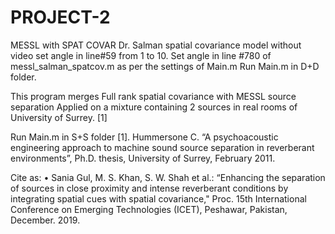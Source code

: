 # PROJECT-2
MESSL with SPAT COVAR
Dr. Salman spatial covariance model without video
set angle in line#59 from 1 to 10.
Set angle in line #780 of messl_salman_spatcov.m as per the settings of Main.m 
Run Main.m in D+D folder.





This program merges Full rank spatial covariance with MESSL source separation
Applied on a mixture containing 2 sources in real rooms of University of Surrey. [1]

Run Main.m in S+S folder
[1]. Hummersone C. “A psychoacoustic engineering approach to machine sound source separation in reverberant environments”, Ph.D. thesis, University of Surrey, February 2011.

Cite as: •	Sania Gul, M. S. Khan, S. W. Shah et al.: “Enhancing the separation of sources in close proximity and intense reverberant conditions by integrating spatial cues with spatial covariance," Proc. 15th International Conference on Emerging Technologies (ICET), Peshawar, Pakistan, December. 2019.
